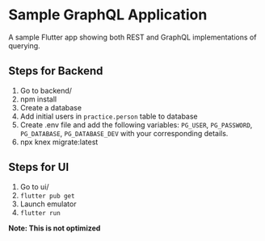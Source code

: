 # Sample GraphQL Application

A sample Flutter app showing both REST and GraphQL implementations of querying. 

## Steps for Backend
1. Go to backend/
1. npm install
1. Create a database
1. Add initial users in `practice.person` table to database
1. Create .env file and add the following variables: `PG_USER`, `PG_PASSWORD`, `PG_DATABASE`, `PG_DATABASE_DEV` with your corresponding details.
1. npx knex migrate:latest

## Steps for UI
1. Go to ui/
1. `flutter pub get`
1. Launch emulator
1. `flutter run`

**Note: This is not optimized**
